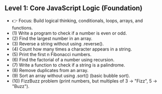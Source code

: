 ## Level 1: Core JavaScript Logic (Foundation)
- 👉 Focus: Build logical thinking, conditionals, loops, arrays, and functions.
- (1) Write a program to check if a number is even or odd.
- (2) Find the largest number in an array.
- (3) Reverse a string without using .reverse().
- (4) Count how many times a character appears in a string.
- (5) Print the first n Fibonacci numbers.
- (6) Find the factorial of a number using recursion.
- (7) Write a function to check if a string is a palindrome.
- (8) Remove duplicates from an array.
- (9) Sort an array without using .sort() (basic bubble sort).
- (10) FizzBuzz problem (print numbers, but multiples of 3 → "Fizz", 5 → "Buzz").